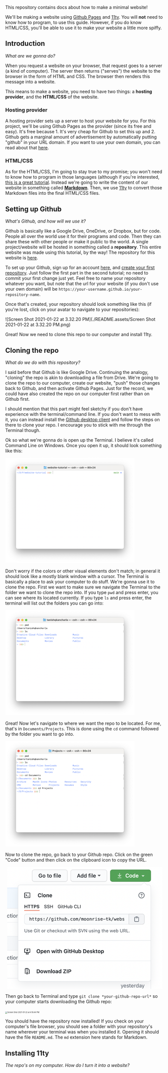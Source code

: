 This repository contains docs about how to make a minimal website!

We'll be making a website using [Github Pages](https://pages.github.com) and [11ty](https://www.11ty.dev). You will __not__ need to know how to program, to use this guide. However, if you do know HTML/CSS, you'll be able to use it to make your website a little more spiffy.

## Introduction

*What are we gonna do?*

When you request a website on your browser, that request goes to a server (a kind of computer). The server then returns ("serves") the website to the browser in the form of HTML and CSS. The browser then renders this message into a website. 

This means to make a website, you need to have two things: a **hosting provider**, and the **HTML/CSS** of the website.

### Hosting provider

A hosting provider sets up a server to host your website for you. For this project, we'll be using Github Pages as the provider (since its free and easy). It's free because 1. It's very cheap for Github to set this up and 2. Github gets a marginal amount of advertisement by automatically putting "github" in your URL domain. If you want to use your own domain, you can read about that [here](https://docs.github.com/en/github/working-with-github-pages/configuring-a-custom-domain-for-your-github-pages-site).

### HTML/CSS

As for the HTML/CSS, I'm going to stay true to my promise; you won't need to know how to program in those languages (although if you're interested, [this is a great tutorial](https://html-css-js.com/html/tutorial/). Instead we're going to write the content of our website in something called [**Markdown**](https://www.markdowntutorial.com). Then, we use [11ty](https://www.11ty.dev) to convert those Markdown files into the final HTML/CSS files.

## Setting up Github

*What's Github, and how will we use it?*

Github is basically like a Google Drive, OneDrive, or Dropbox, but for code. People all over the world use it for their programs and code. Then they can share these with other people or make it public to the world. A single project/website will be hosted in something called a **repository**. This entire website was made using this tutorial, by the way! The repository for this website is [here](https://github.com/moonrise-tk/website-tutorial). 

To set up your Github, sign up for an account [here](https://github.com), and [create your first repository](https://docs.github.com/en/github/getting-started-with-github/create-a-repo). Just follow the first part in the second tutorial; no need to commit your first change just yet. Feel free to name your repository whatever you want, but note that the url for your website (if you don't use your own domain) will be `https://your-username.github.io/your-repository-name`.

Once that's created, your repository should look something like this (if you're lost, click on your avatar to navigate to your repositories):

![Screen Shot 2021-01-22 at 3.32.20 PM](./README.assets/Screen Shot 2021-01-22 at 3.32.20 PM.png)

Great! Now we need to clone this repo to our computer and install 11ty.

## Cloning the repo

*What do we do with this repository?*

I said before that Github is like Google Drive. Continuing the analogy, "cloning" the repo is akin to downloading a file from Drive. We're going to clone the repo to our computer, create our website, "push" those changes back to Github, and then activate Github Pages. Just for the record, we could have also created the repo on our computer first rather than on Github first.

I should mention that this part might feel sketchy if you don't have experience with the terminal/command line. If you don't want to mess with it, you can instead install the [Github desktop client](https://desktop.github.com) and follow the steps on there to clone your repo. I encourage you to stick with me through the Terminal though.

Ok so what we're gonna do is open up the Terminal. I believe it's called Command Line on Windows. Once you open it up, it should look something like this:

<img src="./README.assets/Screen Shot 2021-01-22 at 3.52.31 PM.png" alt="Blank Terminal window" style="zoom:40%;" />

Don't worry if the colors or other visual elements don't match; in general it should look like a mostly blank window with a cursor. The Terminal is basically a place to ask your computer to do stuff. We're gonna use it to clone the repo. First we want to make sure we navigate the Terminal to the folder we want to clone the repo into. If you type `pwd` and press enter, you can see where its located currently. If you type `ls` and press enter, the terminal will list out the folders you can go into:

<img src="./README.assets/Screen Shot 2021-01-22 at 4.04.12 PM.png" alt="Terminal window with pwd command then ls command executed" style="zoom:40%;" />

Great! Now let's navigate to where we want the repo to be located. For me, that's in `Documents/Projects`. This is done using the `cd` command followed by the folder you want to go into. 

<img src="./README.assets/Screen Shot 2021-01-22 at 4.06.37 PM.png" alt="Terminal window with commands pwd, ls, cd Documents, ls, cd Projects executed in that order" style="zoom:40%" />

Now to clone the repo, go back to your Github repo. Click on the green "Code" button and then click on the clipboard icon to copy the URL.

 <img src="./README.assets/Screen Shot 2021-01-22 at 4.09.15 PM.png" alt="Green code button in Github" style="zoom:60%;margin:auto;display:block;" />



Then go back to Terminal and type `git clone *your-github-repo-url*` so your computer starts downloading the Github repo:

<img src="./README.assets/Screen Shot 2021-01-22 at 4.18.44 PM-1350447.png" alt="Screen Shot 2021-01-22 at 4.18.44 PM" style="zoom:40%;" />

You should have the repository now installed! If you check on your computer's file browser, you should see a folder with your repository's name wherever your terminal was when you installed it. Opening it should have the file `README.md`. The `md` extension here stands for Markdown.

## Installing 11ty

*The repo's on my computer. How do I turn it into a website?*

